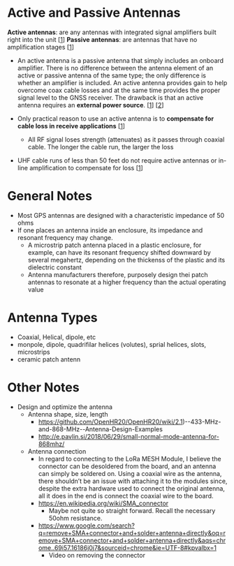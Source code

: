 # Active and Passive Antennas

**Active antennas**: are any antennas with integrated signal amplifiers built right into the unit [[1]]
**Passive antennas**: are antennas that have no amplification stages [[1]]

* An active antenna is a passive antenna that simply includes an onboard amplifier. There is no difference between the antenna element of an active or passive antenna of the same type; the only difference is whether an amplifier is included. An active antenna provides gain to help overcome coax cable losses and at the same time provides the proper signal level to the GNSS receiver. The drawback is that an active antenna requires an **external power source**. [[1]] [[2]]
* Only practical reason to use an active antenna is to **compensate for cable loss in receive applications** [[1]]
    * All RF signal loses strength (attenuates) as it passes through coaxial cable. The longer the cable run, the larger the loss

* UHF cable runs of less than 50 feet do not require active antennas or in-line amplification to compensate for loss [[1]]

# General Notes
* Most GPS antennas are designed with a characteristic impedance of 50 ohms
* If one places an antenna inside an enclosure, its impedance and resonant frequency may change. 
    * A microstrip patch antenna placed in a plastic enclosure, for example, can have its resonant frequency shifted downward by several megahertz, depending on the thickenss of the plastic and its dielectric constant
    * Antenna manufacturers therefore, purposely design thei patch antennas to resonate at a higher frequency than the actual operating value

# Antenna Types

* Coaxial, Helical, dipole, etc
* monpole, dipole, quadrifilar helices (volutes), sprial helices, slots, microstrips
* ceramic patch antenn

# Other Notes

* Design and optimize the antenna 
    * Antenna shape, size, length
        * https://github.com/OpenHR20/OpenHR20/wiki/2.1)--433-MHz-and-868-MHz--Antenna-Design-Examples
        * http://e.pavlin.si/2018/06/29/small-normal-mode-antenna-for-868mhz/
    * Antenna connection
        * In regard to connecting to the LoRa MESH Module, I believe the connector can be desoldered from the board, and an antenna can simply be soldered on. Using a coaxial wire as the antenna, there shouldn’t be an issue with attaching it to the modules since, despite the extra hardware used to connect the original antenna, all it does in the end is connect the coaxial wire to the board.
        * https://en.wikipedia.org/wiki/SMA_connector
            * Maybe not quite so straight forward. Recall the necessary 50ohm resistance.
        * https://www.google.com/search?q=remove+SMA+connector+and+solder+antenna+directly&oq=remove+SMA+connector+and+solder+antenna+directly&aqs=chrome..69i57.16186j0j7&sourceid=chrome&ie=UTF-8#kpvalbx=1
            * Video on removing the connector


[1]: https://www.rfvenue.com/blog/2014/12/15/active-v-passive-anntennas
[2]: https://techship.com/faq/difference-active-and-passive-antenna/
[3]: http://www2.unb.ca/gge/Resources/gpsworld.july98.pdf